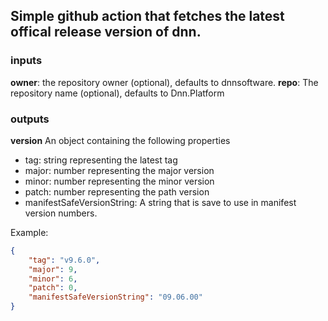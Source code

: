 ## Simple github action that fetches the latest offical release version of dnn.

### inputs
**owner**: the repository owner (optional), defaults to dnnsoftware.
**repo**: The repository name (optional), defaults to Dnn.Platform

### outputs
**version** An object containing the following properties
* tag: string representing the latest tag
* major: number representing the major version
* minor: number representing the minor version
* patch: number representing the path version
* manifestSafeVersionString: A string that is save to use in manifest version numbers.

Example:
```json
{
    "tag": "v9.6.0",
    "major": 9,
    "minor": 6,
    "patch": 0,
    "manifestSafeVersionString": "09.06.00"
}
```